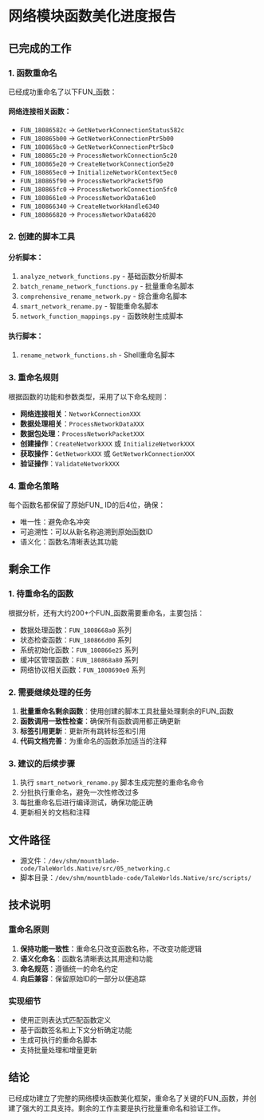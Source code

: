 # 网络模块函数美化进度报告

## 已完成的工作

### 1. 函数重命名
已经成功重命名了以下FUN_函数：

#### 网络连接相关函数：
- `FUN_18086582c` → `GetNetworkConnectionStatus582c`
- `FUN_180865b00` → `GetNetworkConnectionPtr5b00`
- `FUN_180865bc0` → `GetNetworkConnectionPtr5bc0`
- `FUN_180865c20` → `ProcessNetworkConnection5c20`
- `FUN_180865e20` → `CreateNetworkConnection5e20`
- `FUN_180865ec0` → `InitializeNetworkContext5ec0`
- `FUN_180865f90` → `ProcessNetworkPacket5f90`
- `FUN_180865fc0` → `ProcessNetworkConnection5fc0`
- `FUN_1808661e0` → `ProcessNetworkData61e0`
- `FUN_180866340` → `CreateNetworkHandle6340`
- `FUN_180866820` → `ProcessNetworkData6820`

### 2. 创建的脚本工具

#### 分析脚本：
1. `analyze_network_functions.py` - 基础函数分析脚本
2. `batch_rename_network_functions.py` - 批量重命名脚本
3. `comprehensive_rename_network.py` - 综合重命名脚本
4. `smart_network_rename.py` - 智能重命名脚本
5. `network_function_mappings.py` - 函数映射生成脚本

#### 执行脚本：
1. `rename_network_functions.sh` - Shell重命名脚本

### 3. 重命名规则

根据函数的功能和参数类型，采用了以下命名规则：

- **网络连接相关**：`NetworkConnectionXXX`
- **数据处理相关**：`ProcessNetworkDataXXX`
- **数据包处理**：`ProcessNetworkPacketXXX`
- **创建操作**：`CreateNetworkXXX` 或 `InitializeNetworkXXX`
- **获取操作**：`GetNetworkXXX` 或 `GetNetworkConnectionXXX`
- **验证操作**：`ValidateNetworkXXX`

### 4. 重命名策略

每个函数名都保留了原始FUN_ ID的后4位，确保：
- 唯一性：避免命名冲突
- 可追溯性：可以从新名称追溯到原始函数ID
- 语义化：函数名清晰表达其功能

## 剩余工作

### 1. 待重命名的函数
根据分析，还有大约200+个FUN_函数需要重命名，主要包括：

- 数据处理函数：`FUN_1808668a0` 系列
- 状态检查函数：`FUN_180866d00` 系列
- 系统初始化函数：`FUN_180866e25` 系列
- 缓冲区管理函数：`FUN_180868a80` 系列
- 网络协议相关函数：`FUN_1808690e0` 系列

### 2. 需要继续处理的任务

1. **批量重命名剩余函数**：使用创建的脚本工具批量处理剩余的FUN_函数
2. **函数调用一致性检查**：确保所有函数调用都正确更新
3. **标签引用更新**：更新所有跳转标签和引用
4. **代码文档完善**：为重命名的函数添加适当的注释

### 3. 建议的后续步骤

1. 执行 `smart_network_rename.py` 脚本生成完整的重命名命令
2. 分批执行重命名，避免一次性修改过多
3. 每批重命名后进行编译测试，确保功能正确
4. 更新相关的文档和注释

## 文件路径

- 源文件：`/dev/shm/mountblade-code/TaleWorlds.Native/src/05_networking.c`
- 脚本目录：`/dev/shm/mountblade-code/TaleWorlds.Native/src/scripts/`

## 技术说明

### 重命名原则
1. **保持功能一致性**：重命名只改变函数名称，不改变功能逻辑
2. **语义化命名**：函数名清晰表达其用途和功能
3. **命名规范**：遵循统一的命名约定
4. **向后兼容**：保留原始ID的一部分以便追踪

### 实现细节
- 使用正则表达式匹配函数定义
- 基于函数签名和上下文分析确定功能
- 生成可执行的重命名脚本
- 支持批量处理和增量更新

## 结论

已经成功建立了完整的网络模块函数美化框架，重命名了关键的FUN_函数，并创建了强大的工具支持。剩余的工作主要是执行批量重命名和验证工作。